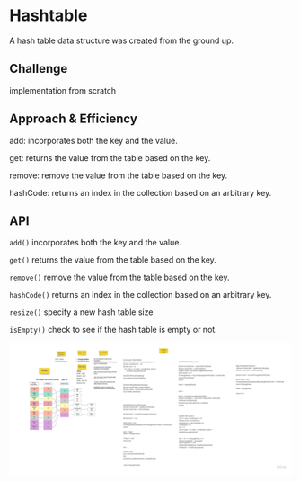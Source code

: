 # Hashtable

<!-- Short summary or background information -->

A hash table data structure was created from the ground up.

## Challenge

implementation from scratch

## Approach & Efficiency

<!-- What approach did you take? Why? What is the Big O space/time for this approach? -->

add: incorporates both the key and the value.

get: returns the value from the table based on the key.

remove: remove the value from the table based on the key.

hashCode: returns an index in the collection based on an arbitrary key.

## API

<!-- Description of each method publicly available to your Linked List -->

`add()` incorporates both the key and the value.

`get()` returns the value from the table based on the key.

`remove()` remove the value from the table based on the key.

`hashCode()` returns an index in the collection based on an arbitrary key.

`resize()` specify a new hash table size

`isEmpty()` check to see if the hash table is empty or not.

![HashTable](./HashTable.jpg)
